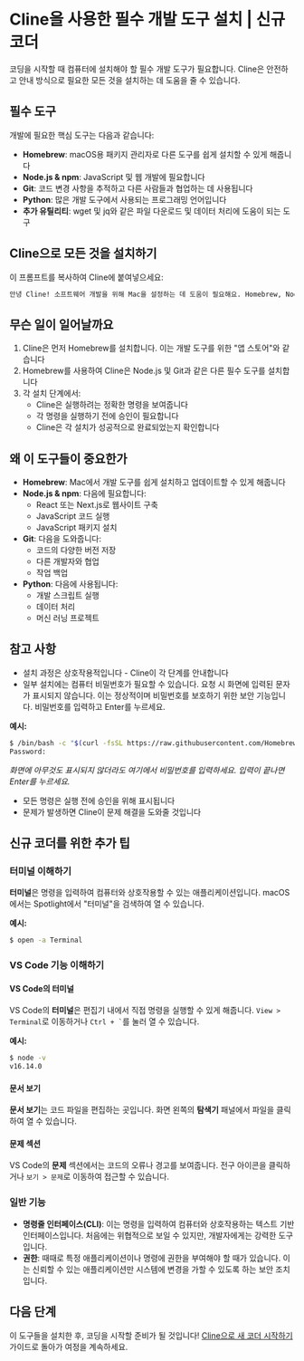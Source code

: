 # Cline을 사용한 필수 개발 도구 설치 | 신규 코더

코딩을 시작할 때 컴퓨터에 설치해야 할 필수 개발 도구가 필요합니다. Cline은 안전하고 안내 방식으로 필요한 모든 것을 설치하는 데 도움을 줄 수 있습니다.

## 필수 도구

개발에 필요한 핵심 도구는 다음과 같습니다:

-   **Homebrew**: macOS용 패키지 관리자로 다른 도구를 쉽게 설치할 수 있게 해줍니다
-   **Node.js & npm**: JavaScript 및 웹 개발에 필요합니다
-   **Git**: 코드 변경 사항을 추적하고 다른 사람들과 협업하는 데 사용됩니다
-   **Python**: 많은 개발 도구에서 사용되는 프로그래밍 언어입니다
-   **추가 유틸리티**: wget 및 jq와 같은 파일 다운로드 및 데이터 처리에 도움이 되는 도구

## Cline으로 모든 것을 설치하기

이 프롬프트를 복사하여 Cline에 붙여넣으세요:

```bash
안녕 Cline! 소프트웨어 개발을 위해 Mac을 설정하는 데 도움이 필요해요. Homebrew, Node.js, Git, Python 및 코딩에 일반적으로 필요한 다른 유틸리티를 설치하는 데 도움을 주실 수 있을까요? 각 도구가 무엇을 하는지 설명하고 모든 것이 올바르게 설치되었는지 확인하면서 단계별로 안내해 주셨으면 합니다.
```

## 무슨 일이 일어날까요

1. Cline은 먼저 Homebrew를 설치합니다. 이는 개발 도구를 위한 "앱 스토어"와 같습니다
2. Homebrew를 사용하여 Cline은 Node.js 및 Git과 같은 다른 필수 도구를 설치합니다
3. 각 설치 단계에서:
    - Cline은 실행하려는 정확한 명령을 보여줍니다
    - 각 명령을 실행하기 전에 승인이 필요합니다
    - Cline은 각 설치가 성공적으로 완료되었는지 확인합니다

## 왜 이 도구들이 중요한가

-   **Homebrew**: Mac에서 개발 도구를 쉽게 설치하고 업데이트할 수 있게 해줍니다
-   **Node.js & npm**: 다음에 필요합니다:
    -   React 또는 Next.js로 웹사이트 구축
    -   JavaScript 코드 실행
    -   JavaScript 패키지 설치
-   **Git**: 다음을 도와줍니다:
    -   코드의 다양한 버전 저장
    -   다른 개발자와 협업
    -   작업 백업
-   **Python**: 다음에 사용됩니다:
    -   개발 스크립트 실행
    -   데이터 처리
    -   머신 러닝 프로젝트

## 참고 사항

-   설치 과정은 상호작용적입니다 - Cline이 각 단계를 안내합니다
-   일부 설치에는 컴퓨터 비밀번호가 필요할 수 있습니다. 요청 시 화면에 입력된 문자가 표시되지 않습니다. 이는 정상적이며 비밀번호를 보호하기 위한 보안 기능입니다. 비밀번호를 입력하고 Enter를 누르세요.

**예시:**

```bash
$ /bin/bash -c "$(curl -fsSL https://raw.githubusercontent.com/Homebrew/install/HEAD/install.sh)"
Password:
```

_화면에 아무것도 표시되지 않더라도 여기에서 비밀번호를 입력하세요. 입력이 끝나면 Enter를 누르세요._

-   모든 명령은 실행 전에 승인을 위해 표시됩니다
-   문제가 발생하면 Cline이 문제 해결을 도와줄 것입니다

## 신규 코더를 위한 추가 팁

### 터미널 이해하기

**터미널**은 명령을 입력하여 컴퓨터와 상호작용할 수 있는 애플리케이션입니다. macOS에서는 Spotlight에서 "터미널"을 검색하여 열 수 있습니다.

**예시:**

```bash
$ open -a Terminal
```

### VS Code 기능 이해하기

#### VS Code의 터미널

VS Code의 **터미널**은 편집기 내에서 직접 명령을 실행할 수 있게 해줍니다. `View > Terminal`로 이동하거나 `` Ctrl + ` ``를 눌러 열 수 있습니다.

**예시:**

```bash
$ node -v
v16.14.0
```

#### 문서 보기
**문서 보기**는 코드 파일을 편집하는 곳입니다. 화면 왼쪽의 **탐색기** 패널에서 파일을 클릭하여 열 수 있습니다.

#### 문제 섹션

VS Code의 **문제** 섹션에서는 코드의 오류나 경고를 보여줍니다. 전구 아이콘을 클릭하거나 `보기 > 문제`로 이동하여 접근할 수 있습니다.

### 일반 기능

-   **명령줄 인터페이스(CLI)**: 이는 명령을 입력하여 컴퓨터와 상호작용하는 텍스트 기반 인터페이스입니다. 처음에는 위협적으로 보일 수 있지만, 개발자에게는 강력한 도구입니다.
-   **권한**: 때때로 특정 애플리케이션이나 명령에 권한을 부여해야 할 때가 있습니다. 이는 신뢰할 수 있는 애플리케이션만 시스템에 변경을 가할 수 있도록 하는 보안 조치입니다.

## 다음 단계

이 도구들을 설치한 후, 코딩을 시작할 준비가 될 것입니다! [Cline으로 새 코더 시작하기](../getting-started-new-coders/README.md) 가이드로 돌아가 여정을 계속하세요.
